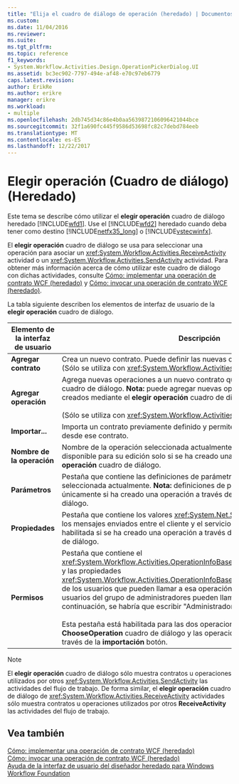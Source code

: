 ```yaml
---
title: "Elija el cuadro de diálogo de operación (heredado) | Documentos de Microsoft"
ms.custom: 
ms.date: 11/04/2016
ms.reviewer: 
ms.suite: 
ms.tgt_pltfrm: 
ms.topic: reference
f1_keywords:
- System.Workflow.Activities.Design.OperationPickerDialog.UI
ms.assetid: bc3ec902-7797-494e-af48-e70c97eb6779
caps.latest.revision: 
author: ErikRe
ms.author: erikre
manager: erikre
ms.workload:
- multiple
ms.openlocfilehash: 2db745d34c86e4b0aa5639872106096421044bce
ms.sourcegitcommit: 32f1a690fc445f9586d53698fc82c7debd784eeb
ms.translationtype: MT
ms.contentlocale: es-ES
ms.lasthandoff: 12/22/2017
---
```

# <a name="choose-operation-dialog-box-legacy"></a>Elegir operación (Cuadro de diálogo) (Heredado)
Este tema se describe cómo utilizar el **elegir operación** cuadro de diálogo heredado [!INCLUDE[wfd1](../workflow-designer/includes/wfd1_md.md)]. Use el [!INCLUDE[wfd2](../workflow-designer/includes/wfd2_md.md)] heredado cuando deba tener como destino [!INCLUDE[netfx35_long](../workflow-designer/includes/netfx35_long_md.md)] o [!INCLUDE[vstecwinfx](../workflow-designer/includes/vstecwinfx_md.md)].  
  
 El **elegir operación** cuadro de diálogo se usa para seleccionar una operación para asociar un <xref:System.Workflow.Activities.ReceiveActivity> actividad o un <xref:System.Workflow.Activities.SendActivity> actividad. Para obtener más información acerca de cómo utilizar este cuadro de diálogo con dichas actividades, consulte [Cómo: implementar una operación de contrato WCF (heredado)](../workflow-designer/how-to-implement-a-windows-communication-foundation-contract-operation-legacy.md) y [Cómo: invocar una operación de contrato WCF (heredado)](../workflow-designer/how-to-invoke-a-windows-communication-foundation-contract-operation-legacy.md).  
  
 La tabla siguiente describen los elementos de interfaz de usuario de la **elegir operación** cuadro de diálogo.  
  
|Elemento de la interfaz de usuario|Descripción|  
|----------------|-----------------|  
|**Agregar contrato**|Crea un nuevo contrato. Puede definir las nuevas operaciones en este contrato. (Sólo se utiliza con <xref:System.Workflow.Activities.ReceiveActivity>.)|  
|**Agregar operación**|Agrega nuevas operaciones a un nuevo contrato que creó en el **elegir operación** cuadro de diálogo. **Nota:** puede agregar nuevas operaciones sólo a los contratos creados mediante el **elegir operación** cuadro de diálogo. <br /><br /> (Sólo se utiliza con <xref:System.Workflow.Activities.ReceiveActivity>.)|  
|**Importar...**|Importa un contrato previamente definido y permite seleccionar una operación desde ese contrato.|  
|**Nombre de la operación**|Nombre de la operación seleccionada actualmente. Este cuadro de texto está disponible para su edición solo si se ha creado una operación a través de la **elegir operación** cuadro de diálogo.|  
|**Parámetros**|Pestaña que contiene las definiciones de parámetro para la operación seleccionada actualmente. **Nota:** definiciones de parámetro se pueden cambiar únicamente si ha creado una operación a través de la **elegir operación** cuadro de diálogo.|  
|**Propiedades**|Pestaña que contiene los valores <xref:System.Net.Security.ProtectionLevel> para los mensajes enviados entre el cliente y el servicio. **Nota:** esta ficha solo está habilitada si se ha creado una operación a través de la **elegir operación** cuadro de diálogo.|  
|**Permisos**|Pestaña que contiene el <xref:System.Workflow.Activities.OperationInfoBase.PrincipalPermissionName%2A> y las propiedades <xref:System.Workflow.Activities.OperationInfoBase.PrincipalPermissionRole%2A> de los usuarios que pueden llamar a esa operación. Por ejemplo, si solo los usuarios del grupo de administradores pueden llamar a esa operación, a continuación, se habría que escribir "Administradores" el **rol** cuadro de texto.<br /><br /> Esta pestaña está habilitada para las dos operaciones creadas a través de la **ChooseOperation** cuadro de diálogo y las operaciones que se importaron a través de la **importación** botón.|  
  
> [!NOTE]
>  El **elegir operación** cuadro de diálogo sólo muestra contratos u operaciones utilizados por otros <xref:System.Workflow.Activities.SendActivity> las actividades del flujo de trabajo. De forma similar, el **elegir operación** cuadro de diálogo de <xref:System.Workflow.Activities.ReceiveActivity> actividades sólo muestra contratos u operaciones utilizados por otros **ReceiveActivity** las actividades del flujo de trabajo.  
  
## <a name="see-also"></a>Vea también  
 [Cómo: implementar una operación de contrato WCF (heredado)](../workflow-designer/how-to-implement-a-windows-communication-foundation-contract-operation-legacy.md)   
 [Cómo: invocar una operación de contrato WCF (heredado)](../workflow-designer/how-to-invoke-a-windows-communication-foundation-contract-operation-legacy.md)   
 [Ayuda de la interfaz de usuario del diseñador heredado para Windows Workflow Foundation](../workflow-designer/legacy-designer-for-windows-workflow-foundation-ui-help.md)